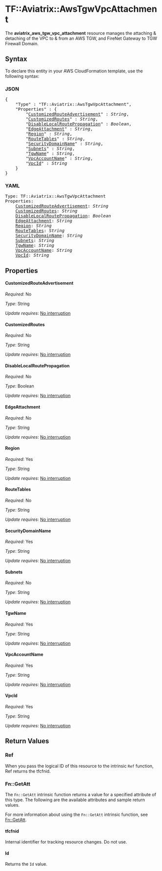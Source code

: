 # TF::Aviatrix::AwsTgwVpcAttachment

The **aviatrix_aws_tgw_vpc_attachment** resource manages the attaching & detaching of the VPC to & from an AWS TGW, and FireNet Gateway to TGW Firewall Domain.

## Syntax

To declare this entity in your AWS CloudFormation template, use the following syntax:

### JSON

<pre>
{
    "Type" : "TF::Aviatrix::AwsTgwVpcAttachment",
    "Properties" : {
        "<a href="#customizedrouteadvertisement" title="CustomizedRouteAdvertisement">CustomizedRouteAdvertisement</a>" : <i>String</i>,
        "<a href="#customizedroutes" title="CustomizedRoutes">CustomizedRoutes</a>" : <i>String</i>,
        "<a href="#disablelocalroutepropagation" title="DisableLocalRoutePropagation">DisableLocalRoutePropagation</a>" : <i>Boolean</i>,
        "<a href="#edgeattachment" title="EdgeAttachment">EdgeAttachment</a>" : <i>String</i>,
        "<a href="#region" title="Region">Region</a>" : <i>String</i>,
        "<a href="#routetables" title="RouteTables">RouteTables</a>" : <i>String</i>,
        "<a href="#securitydomainname" title="SecurityDomainName">SecurityDomainName</a>" : <i>String</i>,
        "<a href="#subnets" title="Subnets">Subnets</a>" : <i>String</i>,
        "<a href="#tgwname" title="TgwName">TgwName</a>" : <i>String</i>,
        "<a href="#vpcaccountname" title="VpcAccountName">VpcAccountName</a>" : <i>String</i>,
        "<a href="#vpcid" title="VpcId">VpcId</a>" : <i>String</i>
    }
}
</pre>

### YAML

<pre>
Type: TF::Aviatrix::AwsTgwVpcAttachment
Properties:
    <a href="#customizedrouteadvertisement" title="CustomizedRouteAdvertisement">CustomizedRouteAdvertisement</a>: <i>String</i>
    <a href="#customizedroutes" title="CustomizedRoutes">CustomizedRoutes</a>: <i>String</i>
    <a href="#disablelocalroutepropagation" title="DisableLocalRoutePropagation">DisableLocalRoutePropagation</a>: <i>Boolean</i>
    <a href="#edgeattachment" title="EdgeAttachment">EdgeAttachment</a>: <i>String</i>
    <a href="#region" title="Region">Region</a>: <i>String</i>
    <a href="#routetables" title="RouteTables">RouteTables</a>: <i>String</i>
    <a href="#securitydomainname" title="SecurityDomainName">SecurityDomainName</a>: <i>String</i>
    <a href="#subnets" title="Subnets">Subnets</a>: <i>String</i>
    <a href="#tgwname" title="TgwName">TgwName</a>: <i>String</i>
    <a href="#vpcaccountname" title="VpcAccountName">VpcAccountName</a>: <i>String</i>
    <a href="#vpcid" title="VpcId">VpcId</a>: <i>String</i>
</pre>

## Properties

#### CustomizedRouteAdvertisement

_Required_: No

_Type_: String

_Update requires_: [No interruption](https://docs.aws.amazon.com/AWSCloudFormation/latest/UserGuide/using-cfn-updating-stacks-update-behaviors.html#update-no-interrupt)

#### CustomizedRoutes

_Required_: No

_Type_: String

_Update requires_: [No interruption](https://docs.aws.amazon.com/AWSCloudFormation/latest/UserGuide/using-cfn-updating-stacks-update-behaviors.html#update-no-interrupt)

#### DisableLocalRoutePropagation

_Required_: No

_Type_: Boolean

_Update requires_: [No interruption](https://docs.aws.amazon.com/AWSCloudFormation/latest/UserGuide/using-cfn-updating-stacks-update-behaviors.html#update-no-interrupt)

#### EdgeAttachment

_Required_: No

_Type_: String

_Update requires_: [No interruption](https://docs.aws.amazon.com/AWSCloudFormation/latest/UserGuide/using-cfn-updating-stacks-update-behaviors.html#update-no-interrupt)

#### Region

_Required_: Yes

_Type_: String

_Update requires_: [No interruption](https://docs.aws.amazon.com/AWSCloudFormation/latest/UserGuide/using-cfn-updating-stacks-update-behaviors.html#update-no-interrupt)

#### RouteTables

_Required_: No

_Type_: String

_Update requires_: [No interruption](https://docs.aws.amazon.com/AWSCloudFormation/latest/UserGuide/using-cfn-updating-stacks-update-behaviors.html#update-no-interrupt)

#### SecurityDomainName

_Required_: Yes

_Type_: String

_Update requires_: [No interruption](https://docs.aws.amazon.com/AWSCloudFormation/latest/UserGuide/using-cfn-updating-stacks-update-behaviors.html#update-no-interrupt)

#### Subnets

_Required_: No

_Type_: String

_Update requires_: [No interruption](https://docs.aws.amazon.com/AWSCloudFormation/latest/UserGuide/using-cfn-updating-stacks-update-behaviors.html#update-no-interrupt)

#### TgwName

_Required_: Yes

_Type_: String

_Update requires_: [No interruption](https://docs.aws.amazon.com/AWSCloudFormation/latest/UserGuide/using-cfn-updating-stacks-update-behaviors.html#update-no-interrupt)

#### VpcAccountName

_Required_: Yes

_Type_: String

_Update requires_: [No interruption](https://docs.aws.amazon.com/AWSCloudFormation/latest/UserGuide/using-cfn-updating-stacks-update-behaviors.html#update-no-interrupt)

#### VpcId

_Required_: Yes

_Type_: String

_Update requires_: [No interruption](https://docs.aws.amazon.com/AWSCloudFormation/latest/UserGuide/using-cfn-updating-stacks-update-behaviors.html#update-no-interrupt)

## Return Values

### Ref

When you pass the logical ID of this resource to the intrinsic `Ref` function, Ref returns the tfcfnid.

### Fn::GetAtt

The `Fn::GetAtt` intrinsic function returns a value for a specified attribute of this type. The following are the available attributes and sample return values.

For more information about using the `Fn::GetAtt` intrinsic function, see [Fn::GetAtt](https://docs.aws.amazon.com/AWSCloudFormation/latest/UserGuide/intrinsic-function-reference-getatt.html).

#### tfcfnid

Internal identifier for tracking resource changes. Do not use.

#### Id

Returns the <code>Id</code> value.

